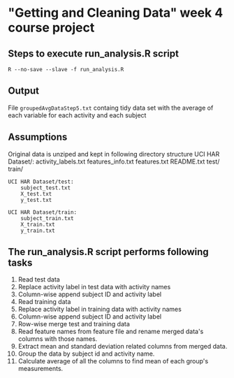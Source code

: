 # "Getting and Cleaning Data" week 4 course project

## Steps to execute run_analysis.R script
`R --no-save --slave -f run_analysis.R`

## Output
File `groupedAvgDataStep5.txt` containg tidy data set with the average of each variable for each activity and each subject 

## Assumptions
Original data is unziped and kept in following directory structure
    UCI HAR Dataset/:
        activity_labels.txt
        features_info.txt
        features.txt
        README.txt
        test/
        train/
    
    UCI HAR Dataset/test:
        subject_test.txt  
        X_test.txt 
        y_test.txt
    
    UCI HAR Dataset/train:
        subject_train.txt
        X_train.txt
        y_train.txt

## The run_analysis.R script performs following tasks 
1. Read test data
2. Replace activity label in test data with activity names
3. Column-wise append subject ID and activity label
4. Read training data
5. Replace activity label in training data with activity names
6. Column-wise append subject ID and activity label
7. Row-wise merge test and training data
8. Read feature names from feature file and rename merged data's columns with those names.
9. Extract mean and standard deviation related columns from merged data.
10. Group the data by subject id and activity name.
11. Calculate average of all the columns to find mean of each group's measurements.
